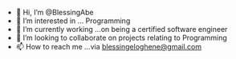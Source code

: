 - 👋 Hi, I’m @BlessingAbe
- 👀 I’m interested in ... Programming 
- 🌱 I’m currently working ...on being a certified software engineer 
- 💞️ I’m looking to collaborate on projects relating to Programming
- 📫 How to reach me ...via blessingeloghene@gmail.com 

<!---
BlessingAbe/BlessingAbe is a ✨ special ✨ repository because its `README.md` (this file) appears on your GitHub profile.
You can click the Preview link to take a look at your changes.
--->
